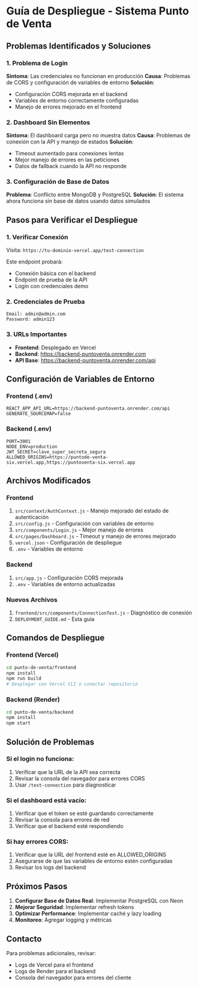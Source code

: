 # Guía de Despliegue - Sistema Punto de Venta

## Problemas Identificados y Soluciones

### 1. **Problema de Login**
**Síntoma**: Las credenciales no funcionan en producción
**Causa**: Problemas de CORS y configuración de variables de entorno
**Solución**: 
- Configuración CORS mejorada en el backend
- Variables de entorno correctamente configuradas
- Manejo de errores mejorado en el frontend

### 2. **Dashboard Sin Elementos**
**Síntoma**: El dashboard carga pero no muestra datos
**Causa**: Problemas de conexión con la API y manejo de estados
**Solución**:
- Timeout aumentado para conexiones lentas
- Mejor manejo de errores en las peticiones
- Datos de fallback cuando la API no responde

### 3. **Configuración de Base de Datos**
**Problema**: Conflicto entre MongoDB y PostgreSQL
**Solución**: El sistema ahora funciona sin base de datos usando datos simulados

## Pasos para Verificar el Despliegue

### 1. Verificar Conexión
Visita: `https://tu-dominio-vercel.app/test-connection`

Este endpoint probará:
- Conexión básica con el backend
- Endpoint de prueba de la API
- Login con credenciales demo

### 2. Credenciales de Prueba
```
Email: admin@admin.com
Password: admin123
```

### 3. URLs Importantes
- **Frontend**: Desplegado en Vercel
- **Backend**: https://backend-puntoventa.onrender.com
- **API Base**: https://backend-puntoventa.onrender.com/api

## Configuración de Variables de Entorno

### Frontend (.env)
```
REACT_APP_API_URL=https://backend-puntoventa.onrender.com/api
GENERATE_SOURCEMAP=false
```

### Backend (.env)
```
PORT=3001
NODE_ENV=production
JWT_SECRET=clave_super_secreta_segura
ALLOWED_ORIGINS=https://puntode-venta-six.vercel.app,https://puntoventa-six.vercel.app
```

## Archivos Modificados

### Frontend
1. `src/context/AuthContext.js` - Manejo mejorado del estado de autenticación
2. `src/config.js` - Configuración con variables de entorno
3. `src/components/Login.js` - Mejor manejo de errores
4. `src/pages/Dashboard.js` - Timeout y manejo de errores mejorado
5. `vercel.json` - Configuración de despliegue
6. `.env` - Variables de entorno

### Backend
1. `src/app.js` - Configuración CORS mejorada
2. `.env` - Variables de entorno actualizadas

### Nuevos Archivos
1. `frontend/src/components/ConnectionTest.js` - Diagnóstico de conexión
2. `DEPLOYMENT_GUIDE.md` - Esta guía

## Comandos de Despliegue

### Frontend (Vercel)
```bash
cd punto-de-venta/frontend
npm install
npm run build
# Desplegar con Vercel CLI o conectar repositorio
```

### Backend (Render)
```bash
cd punto-de-venta/backend
npm install
npm start
```

## Solución de Problemas

### Si el login no funciona:
1. Verificar que la URL de la API sea correcta
2. Revisar la consola del navegador para errores CORS
3. Usar `/test-connection` para diagnosticar

### Si el dashboard está vacío:
1. Verificar que el token se esté guardando correctamente
2. Revisar la consola para errores de red
3. Verificar que el backend esté respondiendo

### Si hay errores CORS:
1. Verificar que la URL del frontend esté en ALLOWED_ORIGINS
2. Asegurarse de que las variables de entorno estén configuradas
3. Revisar los logs del backend

## Próximos Pasos

1. **Configurar Base de Datos Real**: Implementar PostgreSQL con Neon
2. **Mejorar Seguridad**: Implementar refresh tokens
3. **Optimizar Performance**: Implementar caché y lazy loading
4. **Monitoreo**: Agregar logging y métricas

## Contacto

Para problemas adicionales, revisar:
- Logs de Vercel para el frontend
- Logs de Render para el backend
- Consola del navegador para errores del cliente